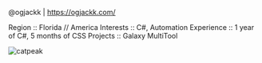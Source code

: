 @ogjackk | https://ogjackk.com/

Region :: Florida // America
Interests :: C#, Automation
Experience :: 1 year of C#, 5 months of CSS
Projects :: Galaxy MultiTool

![catpeak](https://user-images.githubusercontent.com/58125153/145124248-3a971de3-a070-430e-9a7b-762aa841ea80.png)
